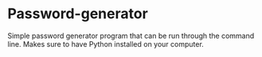 # Password-generator
Simple password generator program that can be run through the command line. Makes sure to have Python installed on your computer.
